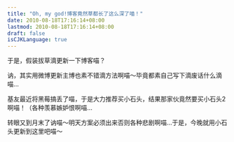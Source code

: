 ```yaml
---
title: "Oh, my god!博客竟然草都长了这么深了喵！"
date: 2010-08-18T17:16:14+08:00
lastmod: 2010-08-18T17:16:14+08:00
draft: false
isCJKLanguage: true
---
```


<p>于是，假装拔草滴更新一下博客喵？</p>
<p>讷，其实用微博更新主博也素不错滴方法啊喵～毕竟都素自己写下滴废话什么滴喵…</p>
<p>基友最近将黑莓搞丢了喵，于是大力推荐买小石头，结果那家伙竟然要买小石头2啊喵！（各种羡慕嫉妒恨啊喵…</p>
<p>转眼又到月末了讷喵～明天方案必须出来否则各种悲剧啊喵…于是，今晚就用小石头更新到这里吧喵～</p>
